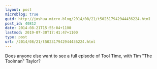 ```yaml
---
layout: post
microblog: true
guid: http://joshua.micro.blog/2014/08/21/t502317942944436224.html
post_id: 40812
date: 2014-08-21T15:55:04+1100
lastmod: 2019-07-30T17:41:47+1100
type: post
url: /2014/08/21/t502317942944436224.html
---
```

Does anyone else want to see a full episode of Tool Time, with Tim "The Toolman" Taylor?
